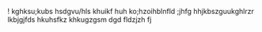 !
kghksu;kubs hsdgvu/hls
khuikf huh
ko;hzoihblnfld
;jhfg hhjkbszguukghlrzr
lkbjgjfds hkuhsfkz khkugzgsm dgd
fldzjzh fj

